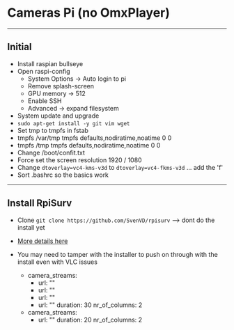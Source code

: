# Cameras Pi (no OmxPlayer)

----

## Initial
* Install raspian bullseye
* Open raspi-config
  * System Options -> Auto login to pi
  * Remove splash-screen
  * GPU memory -> 512
  * Enable SSH
  * Advanced -> expand filesystem
* System update and upgrade
* `sudo apt-get install -y git vim wget`
* Set tmp to tmpfs in fstab
*  tmpfs /var/tmp tmpfs defaults,nodiratime,noatime 0 0
*  tmpfs /tmp tmpfs defaults,nodiratime,noatime 0 0
* Change /boot/confit.txt
*  Force set the screen resolution 1920 / 1080
*  Change `dtoverlay=vc4-kms-v3d` to `dtoverlay=vc4-fkms-v3d` ... add the 'f'
* Sort .bashrc so the basics work

----
## Install RpiSurv
* Clone `git clone https://github.com/SvenVD/rpisurv` --> dont do the install yet
* [More details here](https://github.com/SvenVD/rpisurv)
* You may need to tamper with the installer to push on through with the install even with VLC issues



    - camera_streams:
        - url: ""
        - url: ""
        - url: ""
        - url: ""
      duration: 30
      nr_of_columns: 2
    - camera_streams:
        - url: ""
      duration: 20
      nr_of_columns: 2





